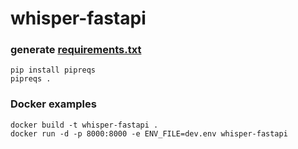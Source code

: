 # whisper-fastapi

### generate [requirements.txt](requirements.txt)
```shell
pip install pipreqs
pipreqs .
```

### Docker examples
 
```shell
docker build -t whisper-fastapi .                            
docker run -d -p 8000:8000 -e ENV_FILE=dev.env whisper-fastapi
```

